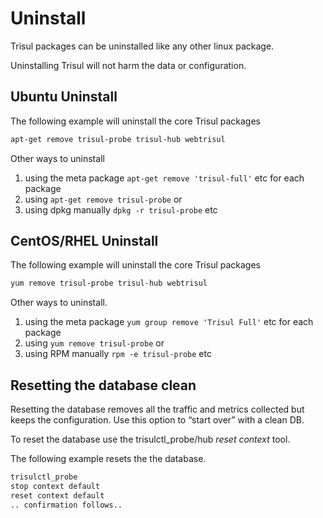 # Uninstall

Trisul packages can be uninstalled like any other linux package.

Uninstalling Trisul will not harm the data or configuration.

## Ubuntu Uninstall

The following example will uninstall the core Trisul packages

```bash
apt-get remove trisul-probe trisul-hub webtrisul
```

Other ways to uninstall

1. using the meta package `apt-get remove 'trisul-full'` etc for each package
2. using `apt-get remove trisul-probe` or
3. using dpkg manually `dpkg -r trisul-probe` etc

## CentOS/RHEL Uninstall

The following example will uninstall the core Trisul packages

```bash
yum remove trisul-probe trisul-hub webtrisul
```

Other ways to uninstall.

1. using the meta package `yum group remove 'Trisul Full'` etc for each package
2. using `yum remove trisul-probe` or
3. using RPM manually `rpm -e trisul-probe` etc

## Resetting the database clean

Resetting the database removes all the traffic and metrics collected but keeps the configuration. Use this option to “start over” with a clean DB.

To reset the database use the trisulctl_probe/hub *reset context* tool.

The following example resets the the database.

```bash
trisulctl_probe 
stop context default
reset context default
.. confirmation follows..
```
